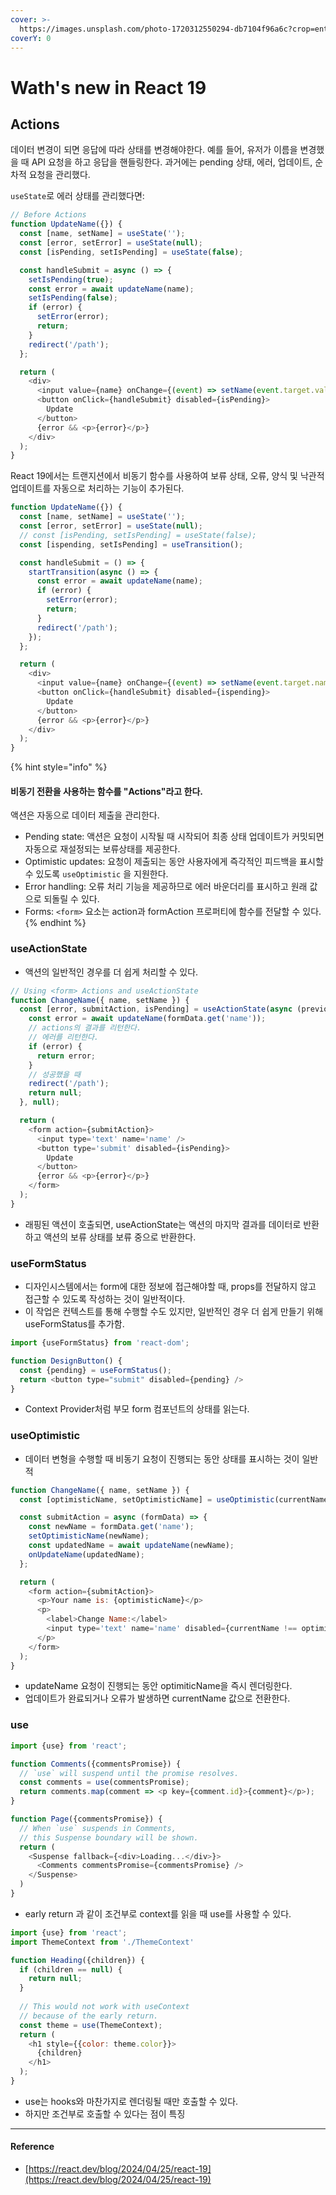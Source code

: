 ```yaml
---
cover: >-
  https://images.unsplash.com/photo-1720312550294-db7104f96a6c?crop=entropy&cs=srgb&fm=jpg&ixid=M3wxOTcwMjR8MHwxfHJhbmRvbXx8fHx8fHx8fDE3MjEwMjEwNzJ8&ixlib=rb-4.0.3&q=85
coverY: 0
---
```


# Wath's new in React 19



## Actions

데이터 변경이 되면 응답에 따라 상태를 변경해야한다. 예를 들어, 유저가 이름을 변경했을 때 API 요청을 하고 응답을 핸들링한다. 과거에는 pending 상태, 에러, 업데이트, 순차적 요청을 관리했다.&#x20;

`useState`로 에러 상태를 관리했다면:

```typescript
// Before Actions
function UpdateName({}) {
  const [name, setName] = useState('');
  const [error, setError] = useState(null);
  const [isPending, setIsPending] = useState(false);

  const handleSubmit = async () => {
    setIsPending(true);
    const error = await updateName(name);
    setIsPending(false);
    if (error) {
      setError(error);
      return;
    }
    redirect('/path');
  };

  return (
    <div>
      <input value={name} onChange={(event) => setName(event.target.value)} />
      <button onClick={handleSubmit} disabled={isPending}>
        Update
      </button>
      {error && <p>{error}</p>}
    </div>
  );
}
```



React 19에서는 트랜지션에서 비동기 함수를 사용하여 보류 상태, 오류, 양식 및 낙관적 업데이트를 자동으로 처리하는 기능이 추가된다.&#x20;

```javascript
function UpdateName({}) {
  const [name, setName] = useState('');
  const [error, setError] = useState(null);
  // const [isPending, setIsPending] = useState(false);
  const [ispending, setIsPending] = useTransition();

  const handleSubmit = () => {
    startTransition(async () => {
      const error = await updateName(name);
      if (error) {
        setError(error);
        return;
      }
      redirect('/path');
    });
  };

  return (
    <div>
      <input value={name} onChange={(event) => setName(event.target.name)} />
      <button onClick={handleSubmit} disabled={ispending}>
        Update
      </button>
      {error && <p>{error}</p>}
    </div>
  );
}
```



{% hint style="info" %}
#### 비동기 전환을 사용하는 함수를 "Actions"라고 한다.&#x20;

액션은 자동으로 데이터 제출을 관리한다.

* Pending state: 액션은 요청이 시작될 때 시작되어 최종 상태 업데이트가 커밋되면 자동으로 재설정되는 보류상태를 제공한다.&#x20;
* Optimistic updates: 요청이 제출되는 동안 사용자에게 즉각적인 피드백을 표시할 수 있도록 `useOptimistic` 을 지원한다.&#x20;
* Error handling: 오류 처리 기능을 제공하므로 에러 바운더리를 표시하고 원래 값으로 되돌릴 수 있다.
* Forms: `<form>` 요소는 action과 formAction 프로퍼티에 함수를 전달할 수 있다.
{% endhint %}





### useActionState

* 액션의 일반적인 경우를 더 쉽게 처리할 수 있다.

```javascript
// Using <form> Actions and useActionState
function ChangeName({ name, setName }) {
  const [error, submitAction, isPending] = useActionState(async (previousState, formData) => {
    const error = await updateName(formData.get('name'));
    // actions의 결과를 리턴한다.
    // 에러를 리턴한다.
    if (error) {
      return error;
    }
    // 성공했을 때
    redirect('/path');
    return null;
  }, null);

  return (
    <form action={submitAction}>
      <input type='text' name='name' />
      <button type='submit' disabled={isPending}>
        Update
      </button>
      {error && <p>{error}</p>}
    </form>
  );
}
```

* 래핑된 액션이 호출되면, useActionState는 액션의 마지막 결과를 데이터로 반환하고 액션의 보류 상태를 보류 중으로 반환한다.&#x20;



### useFormStatus

* 디자인시스템에서는 form에 대한 정보에 접근해야할 때, props를 전달하지 않고 접근할 수 있도록 작성하는 것이 일반적이다.&#x20;
* 이 작업은 컨텍스트를 통해 수행할 수도 있지만, 일반적인 경우 더 쉽게 만들기 위해 useFormStatus를 추가함.

```javascript
import {useFormStatus} from 'react-dom';

function DesignButton() {
  const {pending} = useFormStatus();
  return <button type="submit" disabled={pending} />
}
```

* Context Provider처럼 부모 form 컴포넌트의 상태를 읽는다.&#x20;



### useOptimistic

* 데이터 변형을 수행할 때 비동기 요청이 진행되는 동안 상태를 표시하는 것이 일반적

```javascript
function ChangeName({ name, setName }) {
  const [optimisticName, setOptimisticName] = useOptimistic(currentName);

  const submitAction = async (formData) => {
    const newName = formData.get('name');
    setOptimisticName(newName);
    const updatedName = await updateName(newName);
    onUpdateName(updatedName);
  };

  return (
    <form action={submitAction}>
      <p>Your name is: {optimisticName}</p>
      <p>
        <label>Change Name:</label>
        <input type='text' name='name' disabled={currentName !== optimisticName} />
      </p>
    </form>
  );
}

```

* updateName 요청이 진행되는 동안 optimiticName을 즉시 렌더링한다.&#x20;
* 업데이트가 완료되거나 오류가 발생하면 currentName 값으로 전환한다.&#x20;



### use

```javascript
import {use} from 'react';

function Comments({commentsPromise}) {
  // `use` will suspend until the promise resolves.
  const comments = use(commentsPromise);
  return comments.map(comment => <p key={comment.id}>{comment}</p>);
}

function Page({commentsPromise}) {
  // When `use` suspends in Comments,
  // this Suspense boundary will be shown.
  return (
    <Suspense fallback={<div>Loading...</div>}>
      <Comments commentsPromise={commentsPromise} />
    </Suspense>
  )
}
```

* early return 과 같이 조건부로 context를 읽을 때 use를 사용할 수 있다.&#x20;

```javascript
import {use} from 'react';
import ThemeContext from './ThemeContext'

function Heading({children}) {
  if (children == null) {
    return null;
  }
  
  // This would not work with useContext
  // because of the early return.
  const theme = use(ThemeContext);
  return (
    <h1 style={{color: theme.color}}>
      {children}
    </h1>
  );
}
```

* use는 hooks와 마찬가지로 렌더링될 때만 호출할 수 있다.&#x20;
* 하지만 조건부로 호출할 수 있다는 점이 특징







***



#### Reference

* [https://react.dev/blog/2024/04/25/react-19](https://react.dev/blog/2024/04/25/react-19)

